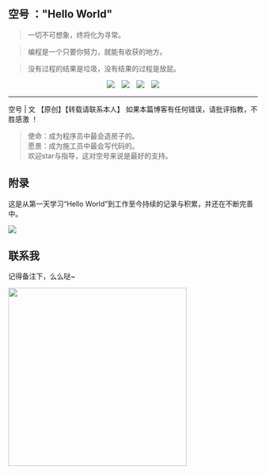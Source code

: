 ## 空号 ："Hello World"
>一切不可想象，终将化为寻常。

>编程是一个只要你努力，就能有收获的地方。 

>没有过程的结果是垃圾，没有结果的过程是放屁。

<div align="center"><a href="https://github.com/JavaKongHao/docs#%E8%81%94%E7%B3%BB%E6%88%91"><img src="https://img.shields.io/badge/%E4%BD%9C%E8%80%85-%E5%BE%AE%E4%BF%A1-brightgreen"></img></a>&emsp;<a href="https://juejin.im/user/5dcd7f6f6fb9a0203d746ca4"><img src="https://img.shields.io/badge/%E5%8D%9A%E5%AE%A2-%E6%8E%98%E9%87%91-blue"></img></a>&emsp;<a href="https://blog.csdn.net/weixin_44781310"><img src="https://img.shields.io/badge/%E5%8D%9A%E5%AE%A2-CSDN-red"></img></a>&emsp;<a href="https://www.cnblogs.com/JavakongHao/"><img src="https://img.shields.io/badge/%E5%8D%9A%E5%AE%A2-%E5%8D%9A%E5%AE%A2%E5%9B%AD-brightgreen"></img></a></div>  

----

空号 | 文 【原创】【转载请联系本人】 如果本篇博客有任何错误，请批评指教，不胜感激 ！

 >使命：成为程序员中最会造房子的。</br>
 >愿景：成为施工员中最会写代码的。</br>
 >欢迎star与指导，这对空号来说是最好的支持。

## 附录

这是从第一天学习“Hello World”到工作至今持续的记录与积累，并还在不断完善中。

![](https://user-gold-cdn.xitu.io/2019/11/21/16e8d186c91cd398?w=726&h=395&f=png&s=164561)

## 联系我
记得备注下，么么哒~

<img height=360px src="https://user-gold-cdn.xitu.io/2019/11/26/16ea53a442aff6c4?w=492&h=655&f=png&s=101117"></img> 
